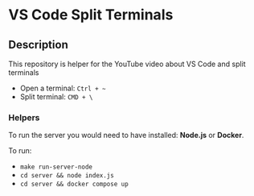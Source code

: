 # VS Code Split Terminals

## Description

This repository is helper 
for the YouTube video about 
VS Code and split terminals

- Open a terminal: `Ctrl + ~`
- Split terminal: `CMD + \`

### Helpers

To run the server
you would need
to have installed:
<b>Node.js</b> or <b>Docker</b>. 

To run:
- `make run-server-node`
- `cd server && node index.js`
- `cd server && docker compose up`
